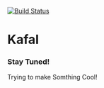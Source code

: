 [![Build Status](https://travis-ci.org/shubham9411/_s.svg?branch=bootstrap-theme)](https://travis-ci.org/shubham9411/_s)

Kafal
===

### Stay Tuned!

Trying to make Somthing Cool!